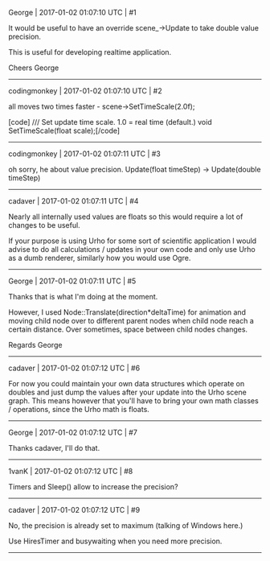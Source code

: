 George | 2017-01-02 01:07:10 UTC | #1

It would be useful to have an override scene_->Update to take double value precision.

This is useful for developing realtime application.

Cheers
George

-------------------------

codingmonkey | 2017-01-02 01:07:10 UTC | #2

all moves two times faster - scene->SetTimeScale(2.0f);
 
[code]   /// Set update time scale. 1.0 = real time (default.)
    void SetTimeScale(float scale);[/code]

-------------------------

codingmonkey | 2017-01-02 01:07:11 UTC | #3

oh sorry, he about value precision. Update(float timeStep) -> Update(double timeStep)

-------------------------

cadaver | 2017-01-02 01:07:11 UTC | #4

Nearly all internally used values are floats so this would require a lot of changes to be useful.

If your purpose is using Urho for some sort of scientific application I would advise to do all calculations / updates in your own code and only use Urho as a dumb renderer, similarly how you would use Ogre.

-------------------------

George | 2017-01-02 01:07:11 UTC | #5

Thanks that is what I'm doing at the moment. 

However, I used Node::Translate(direction*deltaTime) for animation and moving child node over to different parent nodes when child node reach a certain distance. Over sometimes, space between child nodes changes.

Regards
George

-------------------------

cadaver | 2017-01-02 01:07:12 UTC | #6

For now you could maintain your own data structures which operate on doubles and just dump the values after your update into the Urho scene graph. This means however that you'll have to bring your own math classes / operations, since the Urho math is floats.

-------------------------

George | 2017-01-02 01:07:12 UTC | #7

Thanks cadaver,
I'll do that.

-------------------------

1vanK | 2017-01-02 01:07:12 UTC | #8

Timers and Sleep() allow to increase the precision?

-------------------------

cadaver | 2017-01-02 01:07:12 UTC | #9

No, the precision is already set to maximum (talking of Windows here.)

Use HiresTimer and busywaiting when you need more precision.

-------------------------

